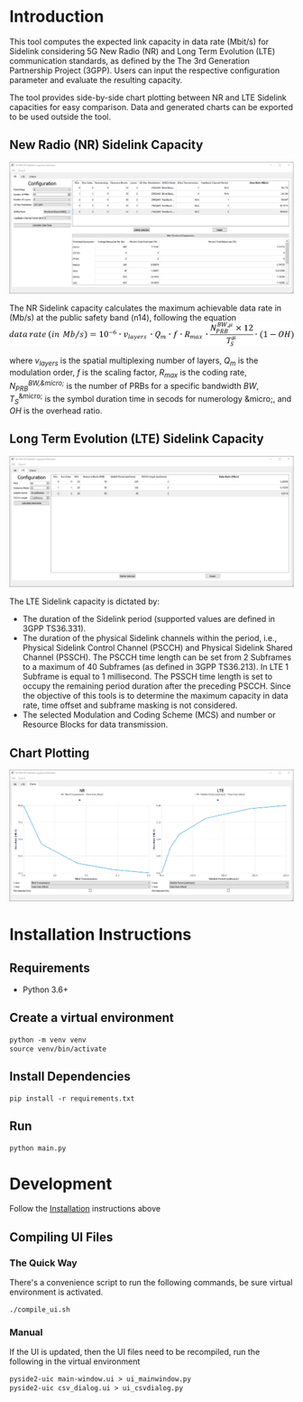 # Introduction
This tool computes the expected link capacity in data rate (Mbit/s) for Sidelink considering 5G New Radio (NR) and Long Term Evolution (LTE) communication standards, as defined by the The 3rd Generation Partnership Project (3GPP). Users can input the respective configuration parameter and evaluate the resulting capacity.

The tool provides side-by-side chart plotting between NR and LTE Sidelink capacities for easy comparison. Data and generated charts can be exported to be used outside the tool.

## New Radio (NR) Sidelink Capacity
![Application Screenshot NR](preview-screenshot-NR.png)

The NR Sidelink capacity calculates the maximum achievable data rate in (Mb/s) at the public safety band (n14), following the equation
![Application Screenshot LTE](capacity_eq.png)

where *v<sub>layers</sub>* is the spatial multiplexing number of layers, *Q<sub>m</sub>* is the modulation order, *f* is the scaling factor, *R<sub>max</sub>* is the coding rate, *N<sub>PRB</sub><sup>BW,&‌micro;</sup>* is the number of PRBs for a specific bandwidth *BW*, *T<sub>S</sub>*<sup>&‌micro;</sup> is the symbol duration time in secods for numerology &‌micro;, and *OH* is the overhead ratio.

## Long Term Evolution (LTE) Sidelink Capacity
![Application Screenshot LTE](preview-screenshot-LTE.png)

The LTE Sidelink capacity is dictated by:
- The duration of the Sidelink period (supported values are defined in 3GPP TS36.331).
- The duration of the physical Sidelink channels within the period, i.e., Physical Sidelink Control Channel (PSCCH) and Physical Sidelink Shared Channel (PSSCH). The PSCCH time length can be set from 2 Subframes to a maximum of 40 Subframes (as defined in 3GPP TS36.213). In LTE 1 Subframe is equal to 1 millisecond. The PSSCH time length is set to occupy the remaining period duration after the preceding PSCCH. Since the objective of this tools is to determine the maximum capacity in data rate, time offset and subframe masking is not considered.
- The selected Modulation and Coding Scheme (MCS) and number or Resource Blocks for data transmission.

## Chart Plotting
![Application Screenshot LTE](preview-screenshot-charts.png)

# Installation Instructions

## Requirements

* Python 3.6+

## Create a virtual environment

```shell
python -m venv venv
source venv/bin/activate
```

## Install Dependencies

```shell
pip install -r requirements.txt
```

## Run

```shell
python main.py
```

# Development
Follow the [Installation](#installation) instructions above

## Compiling UI Files

### The Quick Way
There's a convenience script to run the following commands,
be sure virtual environment is activated.
```shell
./compile_ui.sh
```

### Manual

If the UI is updated, then the UI files need to be recompiled, run the
following in the virtual environment

```shell
pyside2-uic main-window.ui > ui_mainwindow.py
pyside2-uic csv_dialog.ui > ui_csvdialog.py
```

